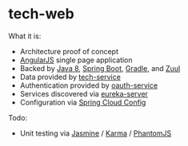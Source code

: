 # tech-web

What it is:
- Architecture proof of concept
- [AngularJS](https://angularjs.org/) single page application
- Backed by [Java 8](http://www.oracle.com/technetwork/java/javase/overview/java8-2100321.html), [Spring Boot](http://projects.spring.io/spring-boot/), [Gradle](https://gradle.org/), and [Zuul](https://github.com/Netflix/zuul/wiki)
- Data provided by [tech-service](https://github.com/shaunnbarron/tech-service)
- Authentication provided by [oauth-service](https://github.com/shaunnbarron/oauth-service)
- Services discovered via [eureka-server](https://github.com/shaunnbarron/eureka-server)
- Configuration via [Spring Cloud Config](http://cloud.spring.io/spring-cloud-config/)

Todo:
- Unit testing via [Jasmine](http://jasmine.github.io/) / [Karma](http://karma-runner.github.io/0.12/index.html) / [PhantomJS](http://phantomjs.org/)

